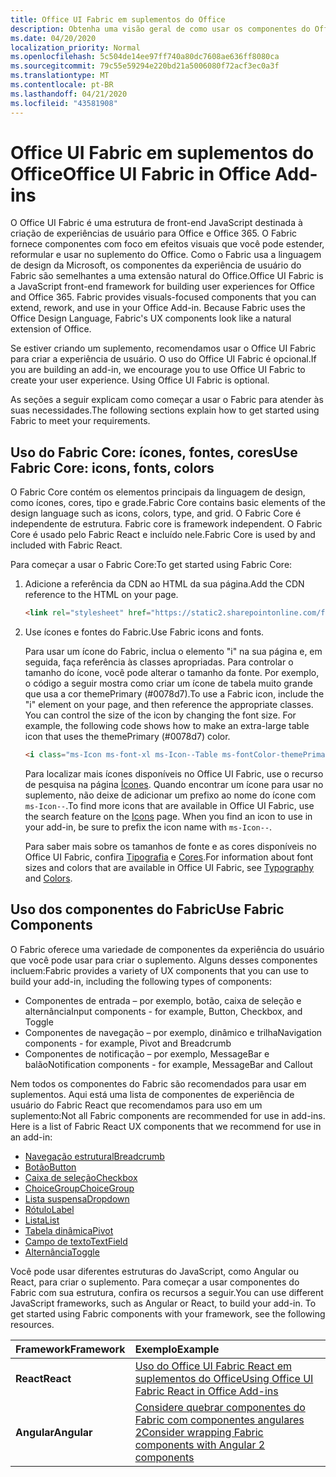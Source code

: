 ```yaml
---
title: Office UI Fabric em suplementos do Office 
description: Obtenha uma visão geral de como usar os componentes do Office UI Fabric em suplementos do Office.
ms.date: 04/20/2020
localization_priority: Normal
ms.openlocfilehash: 5c504de14ee97ff740a80dc7608ae636ff8080ca
ms.sourcegitcommit: 79c55e59294e220bd21a5006080f72acf3ec0a3f
ms.translationtype: MT
ms.contentlocale: pt-BR
ms.lasthandoff: 04/21/2020
ms.locfileid: "43581908"
---
```

# <a name="office-ui-fabric-in-office-add-ins"></a><span data-ttu-id="ee5e5-103">Office UI Fabric em suplementos do Office</span><span class="sxs-lookup"><span data-stu-id="ee5e5-103">Office UI Fabric in Office Add-ins</span></span> 

<span data-ttu-id="ee5e5-p101">O Office UI Fabric é uma estrutura de front-end JavaScript destinada à criação de experiências de usuário para Office e Office 365. O Fabric fornece componentes com foco em efeitos visuais que você pode estender, reformular e usar no suplemento do Office. Como o Fabric usa a linguagem de design da Microsoft, os componentes da experiência de usuário do Fabric são semelhantes a uma extensão natural do Office.</span><span class="sxs-lookup"><span data-stu-id="ee5e5-p101">Office UI Fabric is a JavaScript front-end framework for building user experiences for Office and Office 365. Fabric provides visuals-focused components that you can extend, rework, and use in your Office Add-in. Because Fabric uses the Office Design Language, Fabric's UX components look like a natural extension of Office.</span></span> 

<span data-ttu-id="ee5e5-p102">Se estiver criando um suplemento, recomendamos usar o Office UI Fabric para criar a experiência de usuário. O uso do Office UI Fabric é opcional.</span><span class="sxs-lookup"><span data-stu-id="ee5e5-p102">If you are building an add-in, we encourage you to use Office UI Fabric to create your user experience. Using Office UI Fabric is optional.</span></span>

<span data-ttu-id="ee5e5-109">As seções a seguir explicam como começar a usar o Fabric para atender às suas necessidades.</span><span class="sxs-lookup"><span data-stu-id="ee5e5-109">The following sections explain how to get started using Fabric to meet your requirements.</span></span> 

## <a name="use-fabric-core-icons-fonts-colors"></a><span data-ttu-id="ee5e5-110">Uso do Fabric Core: ícones, fontes, cores</span><span class="sxs-lookup"><span data-stu-id="ee5e5-110">Use Fabric Core: icons, fonts, colors</span></span>
<span data-ttu-id="ee5e5-111">O Fabric Core contém os elementos principais da linguagem de design, como ícones, cores, tipo e grade.</span><span class="sxs-lookup"><span data-stu-id="ee5e5-111">Fabric Core contains basic elements of the design language such as icons, colors, type, and grid.</span></span><span data-ttu-id="ee5e5-112"> O Fabric Core é independente de estrutura.</span><span class="sxs-lookup"><span data-stu-id="ee5e5-112"> Fabric core is framework independent.</span></span> <span data-ttu-id="ee5e5-113">O Fabric Core é usado pelo Fabric React e incluído nele.</span><span class="sxs-lookup"><span data-stu-id="ee5e5-113">Fabric Core is used by and included with Fabric React.</span></span>

<span data-ttu-id="ee5e5-114">Para começar a usar o Fabric Core:</span><span class="sxs-lookup"><span data-stu-id="ee5e5-114">To get started using Fabric Core:</span></span>

1. <span data-ttu-id="ee5e5-115">Adicione a referência da CDN ao HTML da sua página.</span><span class="sxs-lookup"><span data-stu-id="ee5e5-115">Add the CDN reference to the HTML on your page.</span></span>  

    ```html
    <link rel="stylesheet" href="https://static2.sharepointonline.com/files/fabric/office-ui-fabric-core/9.6.1/css/fabric.min.css">
    ```   
    
2. <span data-ttu-id="ee5e5-116">Use ícones e fontes do Fabric.</span><span class="sxs-lookup"><span data-stu-id="ee5e5-116">Use Fabric icons and fonts.</span></span> 

    <span data-ttu-id="ee5e5-p104">Para usar um ícone do Fabric, inclua o elemento "i" na sua página e, em seguida, faça referência às classes apropriadas. Para controlar o tamanho do ícone, você pode alterar o tamanho da fonte. Por exemplo, o código a seguir mostra como criar um ícone de tabela muito grande que usa a cor themePrimary (#0078d7).</span><span class="sxs-lookup"><span data-stu-id="ee5e5-p104">To use a Fabric icon, include the "i" element on your page, and then reference the appropriate classes. You can control the size of the icon by changing the font size. For example, the following code shows how to make an extra-large table icon that uses the themePrimary (#0078d7) color.</span></span> 
   
    ```html
    <i class="ms-Icon ms-font-xl ms-Icon--Table ms-fontColor-themePrimary"></i>
    ```

    <span data-ttu-id="ee5e5-p105">Para localizar mais ícones disponíveis no Office UI Fabric, use o recurso de pesquisa na página [Ícones](https://developer.microsoft.com/fabric#/styles/icons). Quando encontrar um ícone para usar no suplemento, não deixe de adicionar um prefixo ao nome do ícone com `ms-Icon--`.</span><span class="sxs-lookup"><span data-stu-id="ee5e5-p105">To find more icons that are available in Office UI Fabric, use the search feature on the [Icons](https://developer.microsoft.com/fabric#/styles/icons) page. When you find an icon to use in your add-in, be sure to prefix the icon name with `ms-Icon--`.</span></span> 

    <span data-ttu-id="ee5e5-122">Para saber mais sobre os tamanhos de fonte e as cores disponíveis no Office UI Fabric, confira [Tipografia](https://developer.microsoft.com/fabric#/styles/typography) e [Cores](https://developer.microsoft.com/fabric#/styles/colors).</span><span class="sxs-lookup"><span data-stu-id="ee5e5-122">For information about font sizes and colors that are available in Office UI Fabric, see [Typography](https://developer.microsoft.com/fabric#/styles/typography) and [Colors](https://developer.microsoft.com/fabric#/styles/colors).</span></span>
 
## <a name="use-fabric-components"></a><span data-ttu-id="ee5e5-123">Uso dos componentes do Fabric</span><span class="sxs-lookup"><span data-stu-id="ee5e5-123">Use Fabric Components</span></span> 
<span data-ttu-id="ee5e5-124">O Fabric oferece uma variedade de componentes da experiência do usuário que você pode usar para criar o suplemento. Alguns desses componentes incluem:</span><span class="sxs-lookup"><span data-stu-id="ee5e5-124">Fabric provides a variety of UX components that you can use to build your add-in, including the following types of components:</span></span>

- <span data-ttu-id="ee5e5-125">Componentes de entrada – por exemplo, botão, caixa de seleção e alternância</span><span class="sxs-lookup"><span data-stu-id="ee5e5-125">Input components - for example, Button, Checkbox, and Toggle</span></span>
- <span data-ttu-id="ee5e5-126">Componentes de navegação – por exemplo, dinâmico e trilha</span><span class="sxs-lookup"><span data-stu-id="ee5e5-126">Navigation components - for example, Pivot and Breadcrumb</span></span>
- <span data-ttu-id="ee5e5-127">Componentes de notificação – por exemplo, MessageBar e balão</span><span class="sxs-lookup"><span data-stu-id="ee5e5-127">Notification components - for example, MessageBar and Callout</span></span>  

<span data-ttu-id="ee5e5-128">Nem todos os componentes do Fabric são recomendados para usar em suplementos. Aqui está uma lista de componentes de experiência de usuário do Fabric React que recomendamos para uso em um suplemento:</span><span class="sxs-lookup"><span data-stu-id="ee5e5-128">Not all Fabric components are recommended for use in add-ins. Here is a list of Fabric React UX components that we recommend for use in an add-in:</span></span>

- [<span data-ttu-id="ee5e5-129">Navegação estrutural</span><span class="sxs-lookup"><span data-stu-id="ee5e5-129">Breadcrumb</span></span>](https://developer.microsoft.com/fabric#/components/breadcrumb)
- [<span data-ttu-id="ee5e5-130">Botão</span><span class="sxs-lookup"><span data-stu-id="ee5e5-130">Button</span></span>](https://developer.microsoft.com/fabric#/components/button)
- [<span data-ttu-id="ee5e5-131">Caixa de seleção</span><span class="sxs-lookup"><span data-stu-id="ee5e5-131">Checkbox</span></span>](https://developer.microsoft.com/fabric#/components/checkbox)
- [<span data-ttu-id="ee5e5-132">ChoiceGroup</span><span class="sxs-lookup"><span data-stu-id="ee5e5-132">ChoiceGroup</span></span>](https://developer.microsoft.com/fabric#/components/choicegroup)
- [<span data-ttu-id="ee5e5-133">Lista suspensa</span><span class="sxs-lookup"><span data-stu-id="ee5e5-133">Dropdown</span></span>](https://developer.microsoft.com/fabric#/components/dropdown)
- [<span data-ttu-id="ee5e5-134">Rótulo</span><span class="sxs-lookup"><span data-stu-id="ee5e5-134">Label</span></span>](https://developer.microsoft.com/fabric#/components/label)
- [<span data-ttu-id="ee5e5-135">Lista</span><span class="sxs-lookup"><span data-stu-id="ee5e5-135">List</span></span>](https://developer.microsoft.com/fabric#/components/list)
- [<span data-ttu-id="ee5e5-136">Tabela dinâmica</span><span class="sxs-lookup"><span data-stu-id="ee5e5-136">Pivot</span></span>](https://developer.microsoft.com/fabric#/components/pivot)
- [<span data-ttu-id="ee5e5-137">Campo de texto</span><span class="sxs-lookup"><span data-stu-id="ee5e5-137">TextField</span></span>](https://developer.microsoft.com/fabric#/components/textfield)
- [<span data-ttu-id="ee5e5-138">Alternância</span><span class="sxs-lookup"><span data-stu-id="ee5e5-138">Toggle</span></span>](https://developer.microsoft.com/fabric#/components/toggle)

<span data-ttu-id="ee5e5-p106">Você pode usar diferentes estruturas do JavaScript, como Angular ou React, para criar o suplemento. Para começar a usar componentes do Fabric com sua estrutura, confira os recursos a seguir.</span><span class="sxs-lookup"><span data-stu-id="ee5e5-p106">You can use different JavaScript frameworks, such as Angular or React, to build your add-in. To get started using Fabric components with your framework, see the following resources.</span></span>

|<span data-ttu-id="ee5e5-141">**Framework**</span><span class="sxs-lookup"><span data-stu-id="ee5e5-141">**Framework**</span></span>|<span data-ttu-id="ee5e5-142">**Exemplo**</span><span class="sxs-lookup"><span data-stu-id="ee5e5-142">**Example**</span></span>|
|:------------|:----------|
|<span data-ttu-id="ee5e5-143">**React**</span><span class="sxs-lookup"><span data-stu-id="ee5e5-143">**React**</span></span>|[<span data-ttu-id="ee5e5-144">Uso do Office UI Fabric React em suplementos do Office</span><span class="sxs-lookup"><span data-stu-id="ee5e5-144">Using Office UI Fabric React in Office Add-ins</span></span>](using-office-ui-fabric-react.md )|
|<span data-ttu-id="ee5e5-145">**Angular**</span><span class="sxs-lookup"><span data-stu-id="ee5e5-145">**Angular**</span></span>| [<span data-ttu-id="ee5e5-146">Considere quebrar componentes do Fabric com componentes angulares 2</span><span class="sxs-lookup"><span data-stu-id="ee5e5-146">Consider wrapping Fabric components with Angular 2 components</span></span>](../develop/add-ins-with-angular2.md#consider-wrapping-fabric-components-with-angular-components)|
